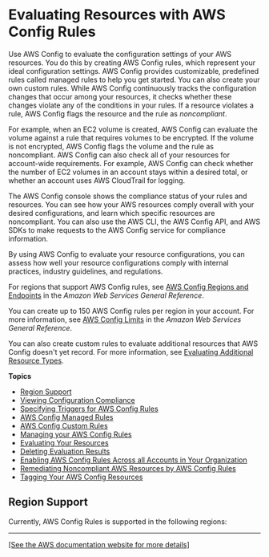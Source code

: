 # Evaluating Resources with AWS Config Rules<a name="evaluate-config"></a>

Use AWS Config to evaluate the configuration settings of your AWS resources\. You do this by creating AWS Config rules, which represent your ideal configuration settings\. AWS Config provides customizable, predefined rules called managed rules to help you get started\. You can also create your own custom rules\. While AWS Config continuously tracks the configuration changes that occur among your resources, it checks whether these changes violate any of the conditions in your rules\. If a resource violates a rule, AWS Config flags the resource and the rule as *noncompliant*\.

For example, when an EC2 volume is created, AWS Config can evaluate the volume against a rule that requires volumes to be encrypted\. If the volume is not encrypted, AWS Config flags the volume and the rule as noncompliant\. AWS Config can also check all of your resources for account\-wide requirements\. For example, AWS Config can check whether the number of EC2 volumes in an account stays within a desired total, or whether an account uses AWS CloudTrail for logging\. 

The AWS Config console shows the compliance status of your rules and resources\. You can see how your AWS resources comply overall with your desired configurations, and learn which specific resources are noncompliant\. You can also use the AWS CLI, the AWS Config API, and AWS SDKs to make requests to the AWS Config service for compliance information\.

By using AWS Config to evaluate your resource configurations, you can assess how well your resource configurations comply with internal practices, industry guidelines, and regulations\.

For regions that support AWS Config rules, see [AWS Config Regions and Endpoints](https://docs.aws.amazon.com/general/latest/gr/rande.html#awsconfig_region) in the *Amazon Web Services General Reference*\.

You can create up to 150 AWS Config rules per region in your account\. For more information, see [AWS Config Limits](https://docs.aws.amazon.com/general/latest/gr/aws_service_limits.html#limits_config) in the *Amazon Web Services General Reference*\.

You can also create custom rules to evaluate additional resources that AWS Config doesn't yet record\. For more information, see [Evaluating Additional Resource Types](evaluate-config_develop-rules_nodejs.md#creating-custom-rules-for-additional-resource-types)\.

**Topics**
+ [Region Support](#region-support-config-rules)
+ [Viewing Configuration Compliance](evaluate-config_view-compliance.md)
+ [Specifying Triggers for AWS Config Rules](evaluate-config-rules.md)
+ [AWS Config Managed Rules](evaluate-config_use-managed-rules.md)
+ [AWS Config Custom Rules](evaluate-config_develop-rules.md)
+ [Managing your AWS Config Rules](evaluate-config_manage-rules.md)
+ [Evaluating Your Resources](evaluating-your-resources.md)
+ [Deleting Evaluation Results](deleting-evaluations-results.md)
+ [Enabling AWS Config Rules Across all Accounts in Your Organization](config-rule-multi-account-deployment.md)
+ [Remediating Noncompliant AWS Resources by AWS Config Rules](remediation.md)
+ [Tagging Your AWS Config Resources](tagging.md)

## Region Support<a name="region-support-config-rules"></a>

Currently, AWS Config Rules is supported in the following regions:


****  
[\[See the AWS documentation website for more details\]](http://docs.aws.amazon.com/config/latest/developerguide/evaluate-config.html)